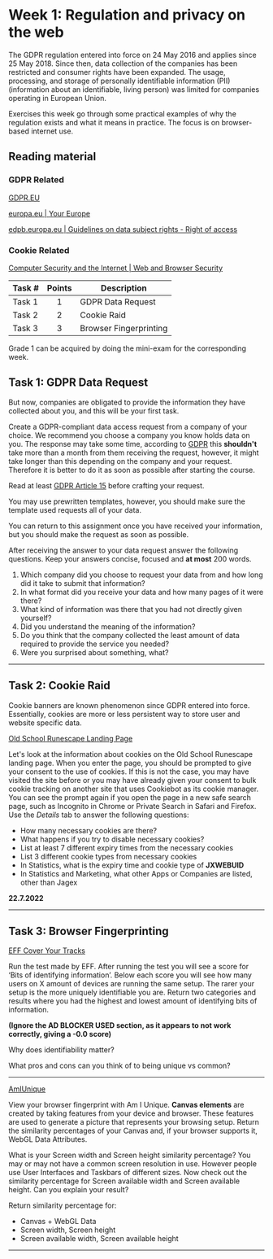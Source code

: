 # **Week 1: Regulation and privacy on the web** 

The GDPR regulation entered into force on 24 May 2016 and applies since 25 May 2018.
Since then, data collection of the companies has been restricted and consumer rights have been expanded.
The usage, processing, and storage of personally identifiable information (PII) (information about an identifiable, living person) was limited for companies operating in European Union.

Exercises this week go through some practical examples of why the regulation exists and what it means in practice.
The focus is on browser-based internet use.

## Reading material

### GDPR Related

[GDPR.EU](https://gdpr.eu/tag/gdpr/)

[europa.eu | Your Europe](https://europa.eu/youreurope/business/dealing-with-customers/data-protection/data-protection-gdpr//index_en.htm)

[edpb.europa.eu | Guidelines on data subject rights - Right of access](https://edpb.europa.eu/our-work-tools/documents/public-consultations/2022/guidelines-012022-data-subject-rights-right_en)

### Cookie Related

[Computer Security and the Internet | Web and Browser Security](https://link.springer.com/chapter/10.1007/978-3-030-83411-1_9) 


Task #|Points|Description|
-----|:---:|-----------|
Task 1 | 1 | GDPR Data Request
Task 2 | 2 | Cookie Raid
Task 3 | 3 | Browser Fingerprinting

Grade 1 can be acquired by doing the mini-exam for the corresponding week.


## **Task 1:** GDPR Data Request

But now, companies are obligated to provide the information they have collected about you, and this will be your first task.

Create a GDPR-compliant data access request from a company of your choice. We recommend you choose a company you know holds data on you.
The response may take some time, according to [GDPR](https://gdpr-info.eu/issues/right-of-access/) this **shouldn't** take more than a month from them receiving the request, however, it might take longer than this depending on the company and your request.
Therefore it is better to do it as soon as possible after starting the course.

Read at least [GDPR Article 15](https://gdpr-info.eu/art-15-gdpr/) before crafting your request.

You may use prewritten templates, however, you should make sure the template used requests all of your data.

You can return to this assignment once you have received your information, but you should make the request as soon as possible.

After receiving the answer to your data request answer the following questions. Keep your answers concise, focused and **at most** 200 words.

1. Which company did you choose to request your data from and how long did it take to submit that information?
2. In what format did you receive your data and how many pages of it were there?
3. What kind of information was there that you had not directly given yourself? 
4. Did you understand the meaning of the information?
5. Do you think that the company collected the least amount of data required to provide the service you needed? 
6. Were you surprised about something, what? 

---

## **Task 2:** Cookie Raid

Cookie banners are known phenomenon since GDPR entered into force.
Essentially, cookies are more or less persistent way to store user and website specific data.

[Old School Runescape Landing Page](https://oldschool.runescape.com/)

Let's look at the information about cookies on the Old School Runescape landing page. When you enter the page, you should be prompted to give your consent to the use of cookies. If this is not the case, you may have visited the site before or you may have already given your consent to bulk cookie tracking on another site that uses Cookiebot as its cookie manager. You can see the prompt again if you open the page in a new safe search page, such as Incognito in Chrome or Private Search in Safari and Firefox. Use the *Details* tab to answer the following questions:

* How many necessary cookies are there? 
* What happens if you try to disable necessary cookies? 
* List at least 7 different expiry times from the necessary cookies 
* List 3 different cookie types from necessary cookies 
* In Statistics, what is the expiry time and cookie type of **JXWEBUID** 
* In Statistics and Marketing, what other Apps or Companies are listed, other than Jagex 

**22.7.2022**

---

## **Task 3:** Browser Fingerprinting

[EFF Cover Your Tracks](https://coveryourtracks.eff.org/)

Run the test made by EFF. After running the test you will see a score for ‘Bits of identifying information’. Below each score you will see how many users on X amount of devices are running the same setup. The rarer your setup is the more uniquely identifiable you are. Return two categories and results where you had the highest and lowest amount of identifying bits of information.

**(Ignore the AD BLOCKER USED section, as it appears to not work correctly, giving a -0.0 score)**

Why does identifiability matter? 

What pros and cons can you think of to being unique vs common?

---

[AmIUnique](https://amiunique.org/)

View your browser fingerprint with Am I Unique. **Canvas elements** are created by taking features from your device and browser. These features are used to generate a picture that represents your browsing setup. Return the similarity percentages of your Canvas and, if your browser supports it, WebGL Data Attributes.

What is your Screen width and Screen height similarity percentage? You may or may not have a common screen resolution in use. However people use User Interfaces and Taskbars of different sizes. Now check out the similarity percentage for Screen available width and Screen available height. Can you explain your result?

Return similarity percentage for:
- Canvas + WebGL Data
- Screen width, Screen height
- Screen available width, Screen available height

---

